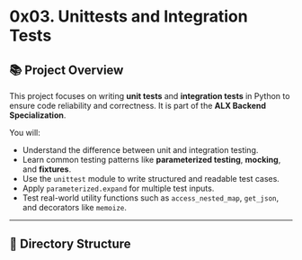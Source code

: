# 0x03. Unittests and Integration Tests

## 📚 Project Overview

This project focuses on writing **unit tests** and **integration tests** in Python to ensure code reliability and correctness. It is part of the **ALX Backend Specialization**.

You will:
- Understand the difference between unit and integration testing.
- Learn common testing patterns like **parameterized testing**, **mocking**, and **fixtures**.
- Use the `unittest` module to write structured and readable test cases.
- Apply `parameterized.expand` for multiple test inputs.
- Test real-world utility functions such as `access_nested_map`, `get_json`, and decorators like `memoize`.

---

## 🧪 Directory Structure

